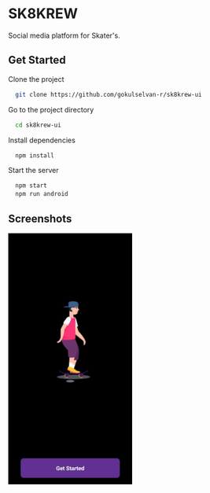# SK8KREW

Social media platform for Skater's.


## Get Started

Clone the project

```bash
  git clone https://github.com/gokulselvan-r/sk8krew-ui
```

Go to the project directory

```bash
  cd sk8krew-ui
```

Install dependencies

```bash
  npm install
```

Start the server

```bash
  npm start 
  npm run android
```

## Screenshots

<!-- ![Get Started](/screenshots/Started.jpeg | width=100)
![Register](/screenshots/Register.jpeg | width=100)
![Login](/screenshots/Login.jpeg | width=100)
![Forgot](/screenshots/Forgot.jpeg | width=100)
![Feeds](/screenshots/Feeds.jpeg | width=100)
![Post](/screenshots/Post.jpeg | width=100)
![Search](/screenshots/Search.jpeg | width=100)
![Register](/screenshots/Register.jpeg | width=100)
![Nofifications](/screenshots/Nofifications.jpeg | width=100)
![Profile](/screenshots/Profile.jpeg | width=100)
![ProfileFeeds](/screenshots/ProfileFeeds.jpeg | width=100)
 -->

<img src="/screenshots/Started.jpeg" width=50% height=50%>